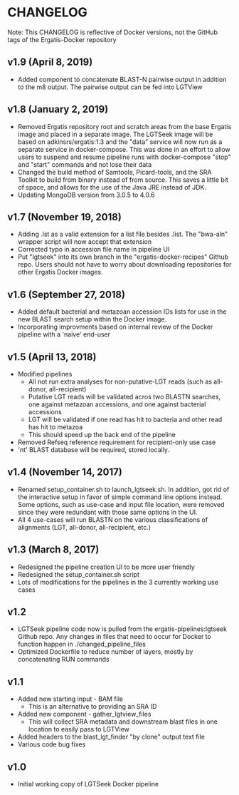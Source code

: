 # CHANGELOG

Note: This CHANGELOG is reflective of Docker versions, not the GitHub tags of the Ergatis-Docker repository

## v1.9 (April 8, 2019)
* Added component to concatenate BLAST-N pairwise output in addition to the m8 output.  The pairwise output can be fed into LGTView

## v1.8 (January 2, 2019)
* Removed Ergatis repository root and scratch areas from the base Ergatis image and placed in a separate image.  The LGTSeek image will be based on adkinsrs/ergatis:1.3 and the "data" service will now run as a separate service in docker-compose.  This was done in an effort to allow users to suspend and resume pipeline runs with docker\-compose "stop" and "start" commands and not lose their data
* Changed the build method of Samtools, Picard-tools, and the SRA Toolkit to build from binary instead of from source.  This saves a little bit of space, and allows for the use of the Java JRE instead of JDK.
* Updating MongoDB version from 3.0.5 to 4.0.6

## v1.7 (November 19, 2018)
* Adding .lst as a valid extension for a list file besides .list.  The "bwa-aln" wrapper script will now accept that extension
* Corrected typo in accession file name in pipeline UI
* Put "lgtseek" into its own branch in the "ergatis-docker-recipes" Github repo.  Users should not have to worry about downloading repositories for other Ergatis Docker images.

## v1.6 (September 27, 2018)
* Added default bacterial and metazoan accession IDs lists for use in the new BLAST search setup within the Docker image.
* Incorporating improvments based on internal review of the Docker pipeline with a 'naive' end-user

## v1.5 (April 13, 2018)
* Modified pipelines
  * All not run extra analyses for non-putative-LGT reads (such as all-donor, all-recipient)
  * Putative LGT reads will be validated acros two BLASTN searches, one against metazoan accessions, and one against bacterial accessions
  * LGT will be validated if one read has hit to bacteria and other read has hit to metazoa
  * This should speed up the back end of the pipeline
* Removed Refseq reference requirement for recipient-only use case
* 'nt' BLAST database will be required, stored locally.

## v1.4 (November 14, 2017)
* Renamed setup\_container.sh to launch\_lgtseek.sh.  In addition, got rid of the interactive setup in favor of simple command line options instead.  Some options, such as use-case and input file location, were removed since they were redundant with those same options in the UI.
* All 4 use-cases will run BLASTN on the various classifications of alignments (LGT, all-donor, all-recipient, etc.)

## v1.3 (March 8, 2017)
* Redesigned the pipeline creation UI to be more user friendly
* Redesigned the setup\_container.sh script
* Lots of modifications for the pipelines in the 3 currently working use cases

## v1.2
* LGTSeek pipeline code now is pulled from the ergatis-pipelines:lgtseek Github repo.  Any changes in files that need to occur for Docker to function happen in ./changed\_pipeline\_files
* Optimized Dockerfile to reduce number of layers, mostly by concatenating RUN commands

## v1.1
* Added new starting input - BAM file
  * This is an alternative to providing an SRA ID
* Added new component - gather\_lgtview\_files
  * This will collect SRA metadata and downstream blast files in one location to easily pass to LGTView
* Added headers to the blast\_lgt\_finder "by clone" output text file
* Various code bug fixes

## v1.0
* Initial working copy of LGTSeek Docker pipeline
